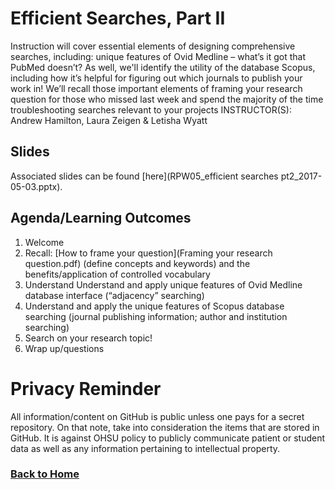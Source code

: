 # Efficient Searches, Part II

Instruction will cover essential elements of designing comprehensive searches, including: unique features of Ovid Medline – what’s it got that PubMed doesn’t? As well, we'll identify the utility of the database Scopus, including how it’s helpful for figuring out which journals to publish your work in! We’ll recall those important elements of framing your research question for those who missed last week and spend the majority of the time troubleshooting searches relevant to your projects INSTRUCTOR(S): Andrew Hamilton, Laura Zeigen & Letisha Wyatt 

## Slides 
Associated slides can be found [here](RPW05_efficient searches pt2_2017-05-03.pptx).

## Agenda/Learning Outcomes

1.	Welcome
2.	Recall: [How to frame your question](Framing your research question.pdf) (define concepts and keywords) and the benefits/application of controlled vocabulary
3.	Understand Understand and apply unique features of Ovid Medline database interface (“adjacency” searching)
4.	Understand and apply the unique features of Scopus database searching (journal publishing information; author and institution searching)
5.	Search on your research topic!
6.  Wrap up/questions

# Privacy Reminder
All information/content on GitHub is public unless one pays for a secret repository. On that note, take into consideration the items that are stored in GitHub. It is against OHSU policy to publicly communicate patient or student data as well as any information pertaining to intellectual property.

### [Back to Home](../index)
